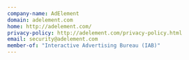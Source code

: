```yaml
---
company-name: AdElement
domain: adelement.com
home: http://adelement.com/
privacy-policy: http://adelement.com/privacy-policy.html
email: security@adelement.com
member-of: "Interactive Advertising Bureau (IAB)"
---
```




